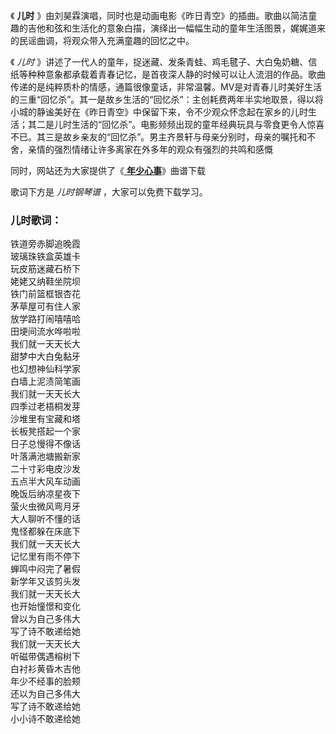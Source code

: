 

《 **儿时**
》由刘昊霖演唱，同时也是动画电影《昨日青空》的插曲。歌曲以简洁童趣的吉他和弦和生活化的意象白描，演绎出一幅幅生动的童年生活图景，娓娓道来的民谣曲调，将观众带入充满童趣的回忆之中。

《 _儿时_
》讲述了一代人的童年，捉迷藏、发条青蛙、鸡毛毽子、大白兔奶糖、信纸等种种意象都承载着青春记忆，是首夜深人静的时候可以让人流泪的作品。歌曲传递的是纯粹质朴的情感，通篇很像童话，非常温馨。MV是对青春儿时美好生活的三重“回忆杀”。其一是故乡生活的“回忆杀”：主创耗费两年半实地取景，得以将小城的静谧美好在《昨日青空》中保留下来，令不少观众怀念起在家乡的儿时生活；其二是儿时生活的“回忆杀”。电影频频出现的童年经典玩具与零食更令人惊喜不已。其三是故乡亲友的“回忆杀”。男主齐景轩与母亲分别时，母亲的嘱托和不舍，亲情的强烈情绪让许多离家在外多年的观众有强烈的共鸣和感慨

同时，网站还为大家提供了《[ **年少心事**](Music-10760-年少心事-昨日青空青春成长曲.html "年少心事")》曲谱下载

歌词下方是 _儿时钢琴谱_ ，大家可以免费下载学习。

### 儿时歌词：

铁道旁赤脚追晚霞  
玻璃珠铁盒英雄卡  
玩皮筋迷藏石桥下  
姥姥又纳鞋坐院坝  
铁门前篮框银杏花  
茅草屋可有住人家  
放学路打闹嘻嘻哈  
田埂间流水哗啦啦  
我们就一天天长大  
甜梦中大白兔黏牙  
也幻想神仙科学家  
白墙上泥渍简笔画  
我们就一天天长大  
四季过老梧桐发芽  
沙堆里有宝藏和塔  
长板凳搭起一个家  
日子总慢得不像话  
叶落满池塘搬新家  
二十寸彩电皮沙发  
五点半大风车动画  
晚饭后纳凉星夜下  
萤火虫微风弯月牙  
大人聊听不懂的话  
鬼怪都躲在床底下  
我们就一天天长大  
记忆里有雨不停下  
蝉鸣中闷完了暑假  
新学年又该剪头发  
我们就一天天长大  
也开始憧憬和变化  
曾以为自己多伟大  
写了诗不敢递给她  
我们就一天天长大  
听磁带偶遇榕树下  
白衬衫黄昏木吉他  
年少不经事的脸颊  
还以为自己多伟大  
写了诗不敢递给她  
小小诗不敢递给她

